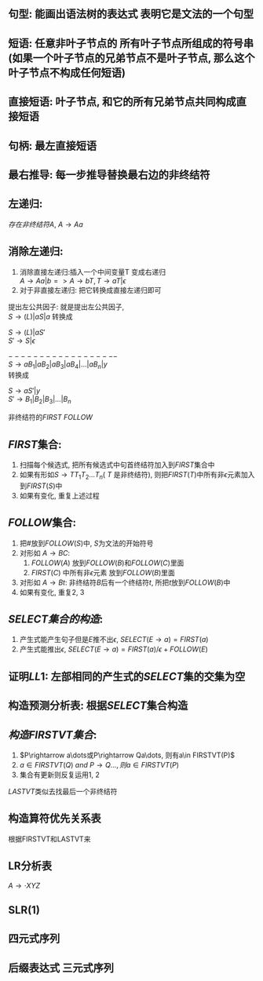 ## 句型: 能画出语法树的表达式 表明它是文法的一个句型  

## 短语: 任意非叶子节点的 所有叶子节点所组成的符号串(如果一个叶子节点的兄弟节点不是叶子节点, 那么这个叶子节点不构成任何短语)  

## 直接短语: 叶子节点, 和它的所有兄弟节点共同构成直接短语

## 句柄: 最左直接短语


## 最右推导: 每一步推导替换最右边的非终结符  
## 左递归: 
*存在非终结符*$A$, $A\rightarrow Aa$  
## 消除左递归:  

1) 消除直接左递归:插入一个中间变量T 变成右递归   
$A\rightarrow Aa|b  =>  A\rightarrow bT, T\rightarrow aT | \epsilon$  
2) 对于非直接左递归: 把它转换成直接左递归即可

提出左公共因子: 就是提出左公共因子,  
$S \rightarrow (L)|aS|a$ 转换成

$S \rightarrow (L)|aS'$  
$S' \rightarrow S|\epsilon$

$------------------$     
$S \rightarrow aB_1|aB_2|aB_3|aB_4|\dots|aB_n|y$  
转换成

$S \rightarrow aS'|y$  
$S'\rightarrow B_1|B_2|B_3|\dots|B_n$

非终结符的$FIRST\ FOLLOW$

## $FIRST$集合:  
1. 扫描每个候选式, 把所有候选式中句首终结符加入到$FIRST$集合中
2. 如果有形如$S \rightarrow TT_1T_2\dots T_n$( $T$ 是非终结符), 则把$FIRST(T)$中所有非$\epsilon$元素加入到$FIRST(S)$中
3. 如果有变化, 重复上述过程  
   
## $FOLLOW$集合:  
1. 把#放到$FOLLOW(S)$中, $S$为文法的开始符号
2. 对形如 $A \rightarrow BC$: 
   1. $FOLLOW(A)$ 放到$FOLLOW(B)$和$FOLLOW(C)$里面
   2. $FIRST(C)$ 中所有非$\epsilon$元素 放到$FOLLOW(B)$里面
3. 对形如 $A \rightarrow Bt$: 非终结符$B$后有一个终结符$t$, 所把$t$放到$FOLLOW(B)$中
4. 如果有变化, 重复2, 3 

## $SELECT集合的构造:$   
1. 产生式能产生句子但是$E$推不出$\epsilon$, $SELECT(E\rightarrow a) = FIRST(a)$
2. 产生式能推出$\epsilon$, $SELECT(E\rightarrow a) =  FIRST(a) / {\epsilon} + FOLLOW(E)$


## 证明$LL1$: 左部相同的产生式的$SELECT$集的交集为空   
## 构造预测分析表: 根据$SELECT$集合构造

## $构造FIRSTVT集合:$ 
1. $P\rightarrow a\dots或P\rightarrow Qa\dots, 则有a\in FIRSTVT(P)$
2. $a\in FIRSTVT(Q)\ and\ P\rightarrow Q\dots, 则a\in FIRSTVT(P)$  
3. 集合有更新则反复运用1, 2   

$LASTVT$类似去找最后一个非终结符


## 构造算符优先关系表
根据FIRSTVT和LASTVT来

## LR分析表
$A\rightarrow \cdot XYZ$
## SLR(1)

## 四元式序列

## 后缀表达式 三元式序列